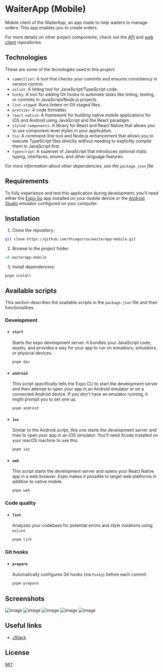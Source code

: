# WaiterApp (Mobile)

Mobile client of the WaiterApp, an app made to help waiters to manage orders. This app enables you to create orders.

For more details on other project components, check out the [API](https://github.com/thiagocrux/waiterapp-api) and [web client](https://github.com/thiagocrux/waiterapp-web) repositories.

## Technologies

These are some of the tecnologies used in this project:

- `commitlint`: A tool that checks your commits and ensures consistency in version control.
- `eslint`: A linting tool for JavaScript/TypeScript code.
- `husky`: A tool for adding Git hooks to automate tasks like linting, testing, or commits in JavaScript/Node.js projects.
- `lint-staged`: Runs linters on Git staged files.
- `prettier`: A code formatter.
- `react-native`: A framework for building native mobile applications for iOS and Android using JavaScript and the React paradigm.
- `styled-components`: A library for React and React Native that allows you to use component-level styles in your application.
- `tsx`: A command-line tool and Node.js enhancement that allows you to execute TypeScript files directly without needing to explicitly compile them to JavaScript first.
- `typescript`: A superset of JavaScript that introduces optional static typing, interfaces, enums, and other language features.

_For more information about other dependencies, see the `package.json` file._

## Requirements

To fully experience and test this application during development, you'll need either the [Expo Go](https://expo.dev/go) app installed on your mobile device or the [Android Studio](https://developer.android.com/studio?gad_source=1&gbraid=0AAAAAC-IOZnyFaBH2T4tNZWS-HYe3XH0l&gclid=Cj0KCQjw2ZfABhDBARIsAHFTxGzl6xUeXQy2zz4WwtmLmddsa-p-Ve2xmNjHgrIH-IWLqygtPOQP0hsaAu10EALw_wcB&gclsrc=aw.ds&hl=pt-br) emulator configured on your computer.

## Installation

1. Clone the repository:

```bash
git clone https://github.com/thiagocrux/waiterapp-mobile.git
```

2. Browse to the project folder:

```bash
cd waiterapp-mobile
```

3. Install dependencies:

```
pnpm install
```

## Available scripts

This section describes the available scripts in the `package.json` file and their functionalities.

### Development

- #### `start`

  Starts the expo development server. It bundles your JavaScript code, assets, and provides a way for your app to run on emulators, simulators, or physical devices.

  ```bash
  pnpm dev
  ```

- #### `android`

  This script specifically tells the Expo CLI to start the development server and then attempt to open your app in an Android emulator or on a connected Android device. If you don't have an emulator running, it might prompt you to set one up.

  ```bash
  pnpm android
  ```

- #### `ios`

  Similar to the Android script, this one starts the development server and tries to open your app in an iOS simulator. You'll need Xcode installed on your macOS machine to use this.

  ```bash
  pnpm ios
  ```

- #### `web`

  This script starts the development server and opens your React Native app in a web browser. Expo makes it possible to target web platforms in addition to native mobile.

  ```bash
  pnpm web
  ```

### Code quality

- #### `lint`

  Analyzes your codebase for potential errors and style violations using `eslint`.

  ```bash
  pnpm lint
  ```

### Git hooks

- #### `prepare`

  Automatically configures Git hooks (via `husky`) before each commit.

  ```bash
  pnpm prepare
  ```

## Screenshots

![image](https://i.ibb.co/mCq3Gw5R/Screenshot-1745984174.png)
![image](https://i.ibb.co/hxP4bN6h/Screenshot-1745984211.png)
![image](https://i.ibb.co/23gTMp5G/Screenshot-1745984230.png)
![image](https://i.ibb.co/mCPkVXtM/Screenshot-1745984248.png)
![image](https://i.ibb.co/93gWDgyn/Screenshot-1745984252.png)

## Useful links

- [JStack](https://app.jstack.com.br/)

## License

[MIT](https://choosealicense.com/licenses/mit/)
